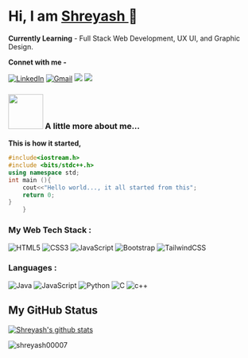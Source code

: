 <h1> Hi, I am <a href="https://www.linkedin.com/in/shreyash-dhanawade-735a811a4/" target="_blank"> Shreyash </a> 👋</h1>

**Currently Learning** - 
Full Stack Web Development, UX UI, and Graphic Design.

**Connet with me -**

<a href="https://www.linkedin.com/in/shreyash-dhanawade-735a811a4/"><img alt="LinkedIn" src="https://img.shields.io/badge/linkedin-%230077B5.svg?style=for-the-badge&logo=linkedin&logoColor=white"/></a>
<a href="mailto:shreyashdhanawadecode@gmail.com"><img alt="Gmail" src="https://img.shields.io/badge/Gmail-D14836?style=for-the-badge&logo=gmail&logoColor=white"/></a>
<a href="https://discord.gg/E38mxCCFpH"><img src="https://img.shields.io/badge/Discord-7289DA?style=for-the-badge&logo=discord&logoColor=white"></a>
<a href="https://twitter.com/Shreyash_D_?s=09"><img src="https://img.shields.io/badge/Twitter-1DA1F2?style=for-the-badge&logo=twitter&logoColor=white"></a> </br>

### <img src="https://media1.giphy.com/media/U29iRRUrtx1wjD4GR4/giphy.gif?cid=ecf05e472yvv7uqxuu6ufigm31tr1pxus9h4mrfjo8180qzh&rid=giphy.gif&ct=s" width="70"> A little more about me...  
**This is how it started,**
```C++
#include<iostream.h>
#include <bits/stdc++.h> 
using namespace std;
int main (){
    cout<<"Hello world..., it all started from this";
	return 0;
}
    } 
```

<h3 align="left">My Web Tech Stack :</h3>
<div align="left">
<img alt="HTML5" src="https://img.shields.io/badge/html5-%23E34F26.svg?style=for-the-badge&logo=html5&logoColor=white"/>
<img alt="CSS3" src="https://img.shields.io/badge/css3-%231572B6.svg?style=for-the-badge&logo=css3&logoColor=white"/> 
<img alt="JavaScript" src="https://img.shields.io/badge/javascript-%23323330.svg?style=for-the-badge&logo=javascript&logoColor=%23F7DF1E"/> 
<img alt="Bootstrap" src="https://img.shields.io/badge/bootstrap-%2320232a.svg?style=for-the-badge&logo=bootstrap&logoColor=%2361DAFB"/>
<img alt="TailwindCSS" src="https://img.shields.io/badge/Tailwind_CSS-38B2AC?style=for-the-badge&logo=tailwind-css&logoColor=white"/>
</div>

<h3 align="left">Languages :</h3>
<div align="left">
  <img alt="Java" src="https://img.shields.io/badge/java-%23ED8B00.svg?style=for-the-badge&logo=java&logoColor=white"/>
  <img alt="JavaScript" src="https://img.shields.io/badge/javascript-%23323330.svg?style=for-the-badge&logo=javascript&logoColor=%23F7DF1E"/> 
  <img alt="Python" src="https://img.shields.io/badge/python-%2314354C.svg?style=for-the-badge&logo=python&logoColor=white"/>
  <img alt="C" src="https://img.shields.io/badge/-0284f5?style=for-the-badge&logo=c&logoColor=white">
  <img alt="c++" src="https://img.shields.io/badge/C%2B%2B-00599C?style=for-the-badge&logo=c%2B%2B&logoColor=white"/>
</div>

## My GitHub Status 
<!-------
<a href="https://github.com/shreyash00007">
  <img align="center" src="https://github-readme-stats.vercel.app/api/top-langs/?username=shreyash00007&theme=dark&hide_langs_below=1" />
</a>
--->
<div align="left">
<a href="https://github.com/shreyash00007">
 <img align="center" src="https://github-readme-stats.vercel.app/api?username=shreyash00007&show_icons=true&theme=tokyonight&line_height=27" alt="Shreyash's github stats"/>
</a>
<!------ Profile views
![visitors](https://visitor-badge.laobi.icu/badge?page_id=shreyash00007)
----->

<div align="left">
<p><img align="center" src="https://github-readme-streak-stats.herokuapp.com/?user=shreyash00007&theme=tokyonight" alt="shreyash00007" /></p>
  </div>
